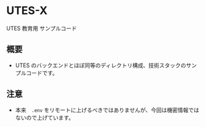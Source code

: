 # UTES-X

UTES 教育用 サンプルコード

## 概要

- UTES のバックエンドとほぼ同等のディレクトリ構成、技術スタックのサンプルコードです。

## 注意

- 本来　`.env` をリモートに上げるべきではありませんが、今回は機密情報ではないので上げています。
